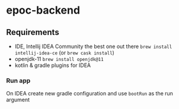 # epoc-backend

## Requirements
- IDE, Intellij IDEA Community the best one out there `brew install intellij-idea-ce` (or `brew cask install`)
- openjdk-11 `brew install openjdk@11`
- kotlin & gradle plugins for IDEA

### Run app
On IDEA create new gradle configuration and use `bootRun` as the run argument